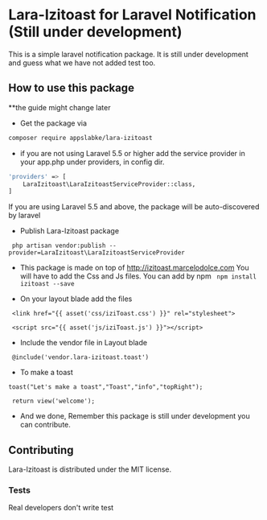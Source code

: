 # Lara-Izitoast for Laravel Notification (Still under development)
This is a simple laravel notification package. It is still under development and guess what we have not added test too.

## How to use this package

**the guide might change later

- Get the package via 
``` bash 
composer require appslabke/lara-izitoast
```
- if you are not using Laravel 5.5 or higher add the service provider in your app.php under providers, in config dir.
``` bash
'providers' => [
    LaraIzitoast\LaraIzitoastServiceProvider::class,
]
```
If you are using Laravel 5.5 and above, the package will be auto-discovered by laravel

- Publish Lara-Izitoast package 

``` php artisan vendor:publish --provider=LaraIzitoast\LaraIzitoastServiceProvider```

- This package is made on top of http://izitoast.marcelodolce.com
You will have to add the Css and Js files.
You can add by npm ``` npm install izitoast --save```

- On your layout blade add the files

``` <link href="{{ asset('css/iziToast.css') }}" rel="stylesheet">```

``` <script src="{{ asset('js/iziToast.js') }}"></script>```

- Include the vendor file in Layout blade

``` @include('vendor.lara-izitoast.toast')```

- To make a toast 

``` toast("Let's make a toast","Toast","info","topRight"); ```

   ``` return view('welcome');```
   
 - And we done, Remember this package is still under development you can contribute.

## Contributing

Lara-Izitoast is distributed under the MIT license.


### Tests

Real developers don't write test 

